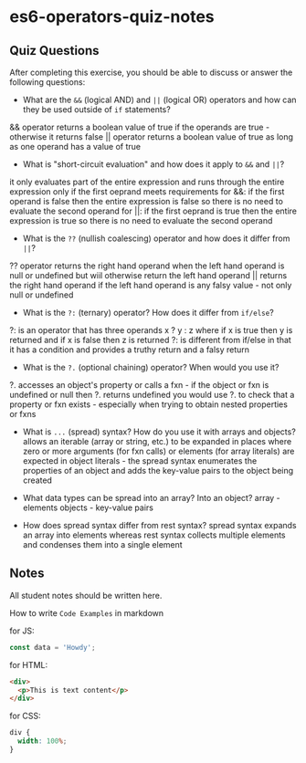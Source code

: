 # es6-operators-quiz-notes

## Quiz Questions

After completing this exercise, you should be able to discuss or answer the following questions:

- What are the `&&` (logical AND) and `||` (logical OR) operators and how can they be used outside of `if` statements?

&& operator returns a boolean value of true if the operands are true - otherwise it returns false
|| operator returns a boolean value of true as long as one operand has a value of true

- What is "short-circuit evaluation" and how does it apply to `&&` and `||`?

it only evaluates part of the entire expression and runs through the entire expression only if the first oeprand meets requirements
for &&: if the first operand is false then the entire expression is false so there is no need to evaluate the second operand
for ||: if the first oeprand is true then the entire expression is true so there is no need to evaluate the second operand

- What is the `??` (nullish coalescing) operator and how does it differ from `||`?

?? operator returns the right hand operand when the left hand operand is null or undefined but wiil otherwise return the left hand operand
|| returns the right hand operand if the left hand operand is any falsy value - not only null or undefined

- What is the `?:` (ternary) operator? How does it differ from `if/else`?

?: is an operator that has three operands x ? y : z where if x is true then y is returned and if x is false then z is returned
?: is different from if/else in that it has a condition and provides a truthy return and a falsy return

- What is the `?.` (optional chaining) operator? When would you use it?

?. accesses an object's property or calls a fxn - if the object or fxn is undefined or null then ?. returns undefined
you would use ?. to check that a property or fxn exists - especially when trying to obtain nested properties or fxns

- What is `...` (spread) syntax? How do you use it with arrays and objects?
  allows an iterable (array or string, etc.) to be expanded in places where zero or more arguments (for fxn calls) or elements (for array literals) are expected
  in object literals - the spread syntax enumerates the properties of an object and adds the key-value pairs to the object being created

- What data types can be spread into an array? Into an object?
  array - elements
  objects - key-value pairs

- How does spread syntax differ from rest syntax?
  spread syntax expands an array into elements whereas rest syntax collects multiple elements and condenses them into a single element

## Notes

All student notes should be written here.

How to write `Code Examples` in markdown

for JS:

```js
const data = 'Howdy';
```

for HTML:

```html
<div>
  <p>This is text content</p>
</div>
```

for CSS:

```css
div {
  width: 100%;
}
```
